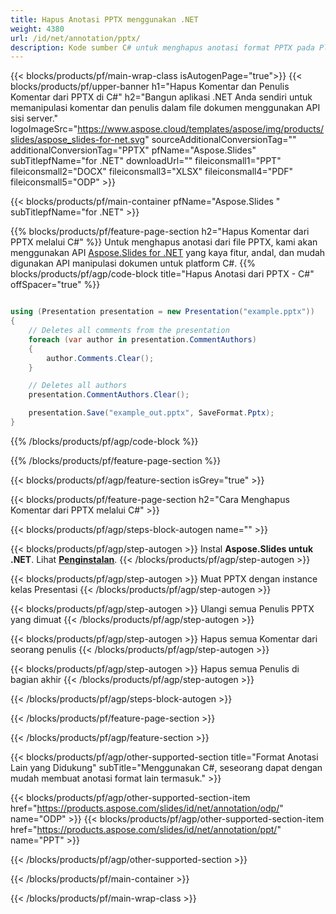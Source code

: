 ```yaml
---
title: Hapus Anotasi PPTX menggunakan .NET
weight: 4380
url: /id/net/annotation/pptx/ 
description: Kode sumber C# untuk menghapus anotasi format PPTX pada Platform .NET Framework, .NET Core, Windows Azure, Mono atau Xamarin.
---
```


{{< blocks/products/pf/main-wrap-class isAutogenPage="true">}}
{{< blocks/products/pf/upper-banner h1="Hapus Komentar dan Penulis Komentar dari PPTX di C#" h2="Bangun aplikasi .NET Anda sendiri untuk memanipulasi komentar dan penulis dalam file dokumen menggunakan API sisi server." logoImageSrc="https://www.aspose.cloud/templates/aspose/img/products/slides/aspose_slides-for-net.svg" sourceAdditionalConversionTag="" additionalConversionTag="PPTX" pfName="Aspose.Slides" subTitlepfName="for .NET" downloadUrl="" fileiconsmall1="PPT" fileiconsmall2="DOCX" fileiconsmall3="XLSX" fileiconsmall4="PDF" fileiconsmall5="ODP" >}}

{{< blocks/products/pf/main-container pfName="Aspose.Slides " subTitlepfName="for .NET" >}}

{{% blocks/products/pf/feature-page-section  h2="Hapus Komentar dari PPTX melalui C#" %}}
Untuk menghapus anotasi dari file PPTX, kami akan menggunakan API [Aspose.Slides for .NET](https://products.aspose.com/slides/id/net) yang kaya fitur, andal, dan mudah digunakan API manipulasi dokumen untuk platform C#.
{{% blocks/products/pf/agp/code-block title="Hapus Anotasi dari PPTX - C#" offSpacer="true" %}}

```cs

using (Presentation presentation = new Presentation("example.pptx"))
{
    // Deletes all comments from the presentation
    foreach (var author in presentation.CommentAuthors)
    {
        author.Comments.Clear();
    }

    // Deletes all authors
    presentation.CommentAuthors.Clear();

    presentation.Save("example_out.pptx", SaveFormat.Pptx);
}
```
{{% /blocks/products/pf/agp/code-block %}}

{{% /blocks/products/pf/feature-page-section %}}

{{< blocks/products/pf/agp/feature-section isGrey="true" >}}

{{< blocks/products/pf/feature-page-section  h2="Cara Menghapus Komentar dari PPTX melalui C#" >}}

{{< blocks/products/pf/agp/steps-block-autogen name="" >}}

{{< blocks/products/pf/agp/step-autogen >}}
Instal **Aspose.Slides untuk .NET**. Lihat [**Penginstalan**](https://docs.aspose.com/slides/net/installation/).
{{< /blocks/products/pf/agp/step-autogen >}}

{{< blocks/products/pf/agp/step-autogen >}}
Muat PPTX dengan instance kelas Presentasi
{{< /blocks/products/pf/agp/step-autogen >}}

{{< blocks/products/pf/agp/step-autogen >}}
Ulangi semua Penulis PPTX yang dimuat
{{< /blocks/products/pf/agp/step-autogen >}}

{{< blocks/products/pf/agp/step-autogen >}}
Hapus semua Komentar dari seorang penulis
{{< /blocks/products/pf/agp/step-autogen >}}

{{< blocks/products/pf/agp/step-autogen >}}
Hapus semua Penulis di bagian akhir
{{< /blocks/products/pf/agp/step-autogen >}}

{{< /blocks/products/pf/agp/steps-block-autogen >}}

{{< /blocks/products/pf/feature-page-section >}}

{{< /blocks/products/pf/agp/feature-section >}}

{{< blocks/products/pf/agp/other-supported-section title="Format Anotasi Lain yang Didukung" subTitle="Menggunakan C#, seseorang dapat dengan mudah membuat anotasi format lain termasuk." >}}

{{< blocks/products/pf/agp/other-supported-section-item href="https://products.aspose.com/slides/id/net/annotation/odp/" name="ODP" >}}
{{< blocks/products/pf/agp/other-supported-section-item href="https://products.aspose.com/slides/id/net/annotation/ppt/" name="PPT" >}}

{{< /blocks/products/pf/agp/other-supported-section >}}

{{< /blocks/products/pf/main-container >}}
    
{{< /blocks/products/pf/main-wrap-class >}}